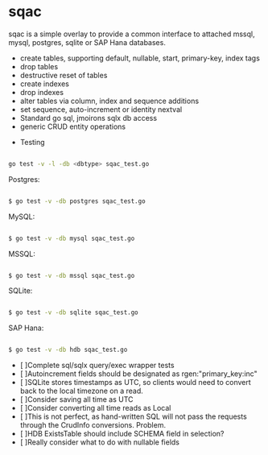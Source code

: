 # sqac

sqac is a simple overlay to provide a common interface to attached mssql, mysql, postgres, sqlite or SAP Hana databases.

- create tables, supporting default, nullable, start, primary-key, index tags
- drop tables
- destructive reset of tables
- create indexes
- drop indexes
- alter tables via column, index and sequence additions
- set sequence, auto-increment or identity nextval
- Standard go sql, jmoirons sqlx db access
- generic CRUD entity operations

* Testing

```bash

go test -v -l -db <dbtype> sqac_test.go

```

Postgres:
```bash

$ go test -v -db postgres sqac_test.go

```

MySQL:
```bash

$ go test -v -db mysql sqac_test.go

```

MSSQL:
```bash

$ go test -v -db mssql sqac_test.go

```

SQLite:
```bash

$ go test -v -db sqlite sqac_test.go

```

SAP Hana:
```bash

$ go test -v -db hdb sqac_test.go

```

- [ ]Complete sql/sqlx query/exec wrapper tests
- [ ]Autoincrement fields should be designated as rgen:"primary_key:inc"
- [ ]SQLite stores timestamps as UTC, so clients would need to convert back to the local timezone on a read.
- [ ]Consider saving all time as UTC
- [ ]Consider converting all time reads as Local
- [ ]This is not perfect, as hand-written SQL will not pass the requests through the CrudInfo conversions.  Problem.
- [ ]HDB ExistsTable should include SCHEMA field in selection?
- [ ]Really consider what to do with nullable fields
